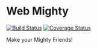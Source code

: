 # Web Mighty

[![Build Status](https://img.shields.io/travis/web-mighty/web-mighty.svg)](https://travis-ci.org/web-mighty/web-mighty)
[![Coverage Status](https://img.shields.io/coveralls/web-mighty/web-mighty.svg)](https://coveralls.io/github/web-mighty/web-mighty?branch=master)

Make your Mighty Friends!
